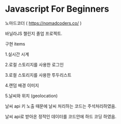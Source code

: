 # Javascript For Beginners

노마드코더 ( https://nomadcoders.co/ )

바닐라JS 챌린지 졸업 프로젝트.

구현 items

1.실시간 시계

2.로컬 스토리지를 사용한 로그인

3.로컬 스토리지를 사용한 투두리스트

4.랜덤 배경 이미지

5.날씨와 위치 (geolocation)



날씨 api 키 노출 때문에 날씨 처리하는 코드는 주석처리하였음.

날씨 api로 받아온 정적인 데이터를 코드안에 하드 코딩 하였음.